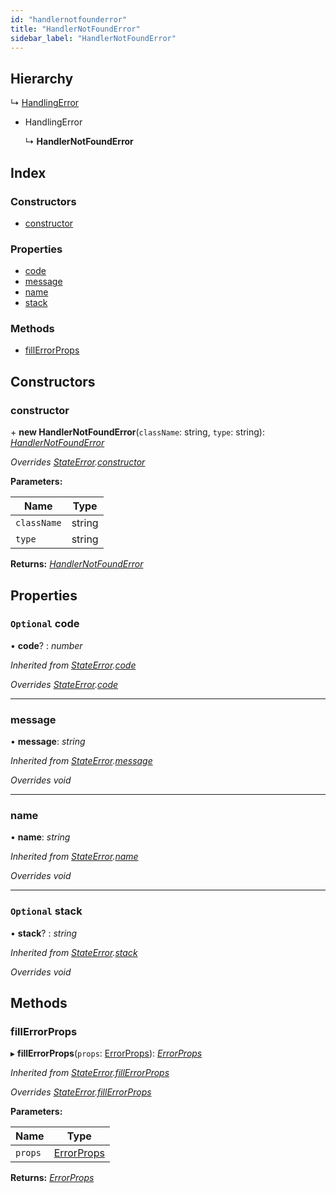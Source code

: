 ```yaml
---
id: "handlernotfounderror"
title: "HandlerNotFoundError"
sidebar_label: "HandlerNotFoundError"
---
```


## Hierarchy

  ↳ [HandlingError](handlingerror.md)

* HandlingError

  ↳ **HandlerNotFoundError**

## Index

### Constructors

* [constructor](handlernotfounderror.md#constructor)

### Properties

* [code](handlernotfounderror.md#optional-code)
* [message](handlernotfounderror.md#message)
* [name](handlernotfounderror.md#name)
* [stack](handlernotfounderror.md#optional-stack)

### Methods

* [fillErrorProps](handlernotfounderror.md#fillerrorprops)

## Constructors

###  constructor

\+ **new HandlerNotFoundError**(`className`: string, `type`: string): *[HandlerNotFoundError](handlernotfounderror.md)*

*Overrides [StateError](stateerror.md).[constructor](stateerror.md#constructor)*

**Parameters:**

Name | Type |
------ | ------ |
`className` | string |
`type` | string |

**Returns:** *[HandlerNotFoundError](handlernotfounderror.md)*

## Properties

### `Optional` code

• **code**? : *number*

*Inherited from [StateError](stateerror.md).[code](stateerror.md#optional-code)*

*Overrides [StateError](stateerror.md).[code](stateerror.md#optional-code)*

___

###  message

• **message**: *string*

*Inherited from [StateError](stateerror.md).[message](stateerror.md#message)*

*Overrides void*

___

###  name

• **name**: *string*

*Inherited from [StateError](stateerror.md).[name](stateerror.md#name)*

*Overrides void*

___

### `Optional` stack

• **stack**? : *string*

*Inherited from [StateError](stateerror.md).[stack](stateerror.md#optional-stack)*

*Overrides void*

## Methods

###  fillErrorProps

▸ **fillErrorProps**(`props`: [ErrorProps](../modules/types.md#errorprops)): *[ErrorProps](../modules/types.md#errorprops)*

*Inherited from [StateError](stateerror.md).[fillErrorProps](stateerror.md#fillerrorprops)*

*Overrides [StateError](stateerror.md).[fillErrorProps](stateerror.md#fillerrorprops)*

**Parameters:**

Name | Type |
------ | ------ |
`props` | [ErrorProps](../modules/types.md#errorprops) |

**Returns:** *[ErrorProps](../modules/types.md#errorprops)*
